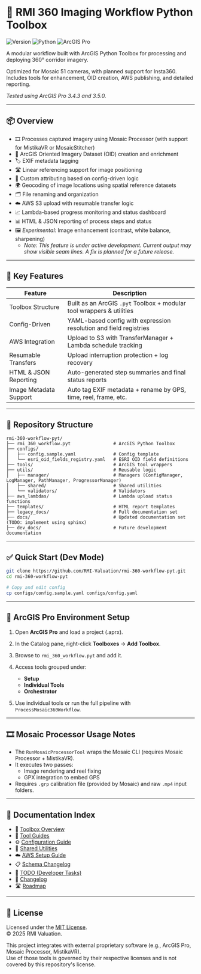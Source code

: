
# 🧰 RMI 360 Imaging Workflow Python Toolbox

![Version](https://img.shields.io/badge/version-v1.1.0-blue) ![Python](https://img.shields.io/badge/python-3.11%2B-blue) ![ArcGIS Pro](https://img.shields.io/badge/ArcGIS_Pro-3.4|3.5-green)

A modular workflow built with ArcGIS Python Toolbox for processing and deploying 360° corridor imagery.

Optimized for Mosaic 51 cameras, with planned support for Insta360. Includes tools for enhancement, OID creation, AWS publishing, and detailed reporting.

_Tested using ArcGIS Pro 3.4.3 and 3.5.0._

---

## 📦 Overview

- 🎞️ Processes captured imagery using Mosaic Processor (with support for MistikaVR or MosaicStitcher)
- 🧭 ArcGIS Oriented Imagery Dataset (OID) creation and enrichment
- 🏷️ EXIF metadata tagging
- 🛣️ Linear referencing support for image positioning
- 🧩 Custom attributing based on config-driven logic
- 🌍 Geocoding of image locations using spatial reference datasets
- 🗂️ File renaming and organization
- ☁️ AWS S3 upload with resumable transfer logic
- 📈 Lambda-based progress monitoring and status dashboard
- 📊 HTML & JSON reporting of process steps and status
- 🖼️ _Experimental:_ Image enhancement (contrast, white balance, sharpening)
  - _Note: This feature is under active development. Current output may show visible seam lines. A fix is planned for a future release._

---

## 🧩 Key Features

| Feature                | Description                                                                 |
|------------------------|-----------------------------------------------------------------------------|
| Toolbox Structure      | Built as an ArcGIS `.pyt` Toolbox + modular tool wrappers & utilities       |
| Config-Driven          | YAML-based config with expression resolution and field registries           |
| AWS Integration        | Upload to S3 with TransferManager + Lambda schedule tracking                |
| Resumable Transfers    | Upload interruption protection + log recovery                              |
| HTML & JSON Reporting  | Auto-generated step summaries and final status reports                      |
| Image Metadata Support | Auto tag EXIF metadata + rename by GPS, time, reel, frame, etc.             |

---

## 📁 Repository Structure

```
rmi-360-workflow-pyt/
├── rmi_360_workflow.pyt                # ArcGIS Python Toolbox
├── configs/
│   ├── config.sample.yaml              # Config template
│   └── esri_oid_fields_registry.yaml   # ESRI OID field definitions
├── tools/                              # ArcGIS tool wrappers
├── utils/                              # Reusable logic
│   ├── manager/                        # Managers (ConfigManager, LogManager, PathManager, ProgressorManager)
│   ├── shared/                         # Shared utilities
│   └── validators/                     # Validators
├── aws_lambdas/                        # Lambda upload status functions
├── templates/                          # HTML report templates
├── legacy_docs/                        # Full documentation set
├── docs/                               # Updated documentation set  (TODO: implement using sphinx)
├── dev_docs/                           # Future development documentation
```

---

## ✅ Quick Start (Dev Mode)

```bash
git clone https://github.com/RMI-Valuation/rmi-360-workflow-pyt.git
cd rmi-360-workflow-pyt

# Copy and edit config
cp configs/config.sample.yaml configs/config.yaml

```

---

## 🧭 ArcGIS Pro Environment Setup

1. Open **ArcGIS Pro** and load a project (.aprx).
2. In the Catalog pane, right-click **Toolboxes** → **Add Toolbox**.
3. Browse to `rmi_360_workflow.pyt` and add it.
4. Access tools grouped under:
   - **Setup**
   - **Individual Tools**
   - **Orchestrator**

5. Use individual tools or run the full pipeline with `ProcessMosaic360Workflow`.



---

## 🎞 Mosaic Processor Usage Notes

- The `RunMosaicProcessorTool` wraps the Mosaic CLI (requires Mosaic Processor + MistikaVR).
- It executes two passes:
  - Image rendering and reel fixing
  - GPX integration to embed GPS
- Requires `.grp` calibration file (provided by Mosaic) and raw `.mp4` input folders.

---

## 📖 Documentation Index

- 📘 [Toolbox Overview](docs_legacy/TOOL_OVERVIEW.md)
- 🔧 [Tool Guides](docs_legacy/TOOL_GUIDES.md)
- ⚙️ [Configuration Guide](docs_legacy/CONFIG_GUIDE.md)
- 🧰 [Shared Utilities](docs_legacy/UTILITIES.md)
- ☁️ [AWS Setup Guide](docs_legacy/AWS_SETUP_GUIDE.md)
- 📋 [Schema Changelog](docs_legacy/SCHEMA_CHANGELOG.md)
- 📄 [TODO (Developer Tasks)](./TODO.md)
- 📝 [Changelog](./CHANGELOG.md)
- 🛣 [Roadmap](docs_legacy/ROADMAP.md)

---

## 📝 License

Licensed under the [MIT License](./LICENSE).  
© 2025 RMI Valuation.

This project integrates with external proprietary software (e.g., ArcGIS Pro, Mosaic Processor, MistikaVR).  
Use of those tools is governed by their respective licenses and is not covered by this repository's license.
